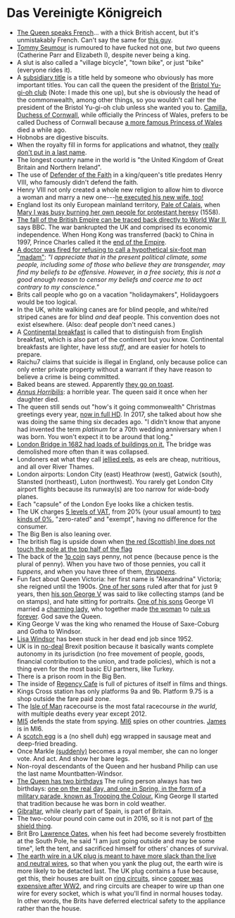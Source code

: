 # Das Vereinigte Königreich

- [The Queen speaks French](https://www.youtube.com/watch?v=uxQpdHz7t2o)... with a thick British accent, but it's unmistakably French. Can't say the same for [this guy](https://www.youtube.com/watch?v=0Spcvk3h9z4).
- [Tommy Seumour](https://en.wikipedia.org/wiki/Thomas_Seymour,_1st_Baron_Seymour_of_Sudeley) is rumoured to have fucked not one, but *two* queens (Catherine Parr and Elizabeth I), despite never being a king.
- A slut is also called a "village bicycle", "town bike", or just "bike" (everyone rides it).
- A [subsidiary title](https://en.wikipedia.org/wiki/Subsidiary_title) is a title held by someone who obviously has more important titles. You can call the queen the president of the [Bristol Yu-gi-oh club](https://www.facebook.com/groups/188069861246792/) (Note: I made this one up), but she is obviously the head of the commonwealth, among other things, so you wouldn't call her the president of the Bristol Yu-gi-oh club unless she wanted you to. [Camilla, Duchess of Cornwall](https://en.wikipedia.org/wiki/Camilla,_Duchess_of_Cornwall), while officially the Princess of Wales, prefers to be called Duchess of Cornwall because [a more famous Princess of Wales](https://en.wikipedia.org/wiki/Diana,_Princess_of_Wales) died a while ago.
- Hobnobs are digestive biscuits.
- When the royalty fill in forms for applications and whatnot, they [really don't put in a last name](https://twitter.com/CBCAlerts/status/991288343907454976/photo/1).
- The longest country name in the world is "the United Kingdom of Great Britain and Northern Ireland".
- The use of [Defender of the Faith](https://en.wikipedia.org/wiki/Defender_of_the_Faith) in a king/queen's title predates Henry VIII, who famously didn't defend the faith.
- Henry VIII not only created a whole new religion to allow him to divorce a woman and marry a new one---[he executed his new wife, too!](https://www.youtube.com/watch?v=B3VHd2D-SLM)
- England lost its only European mainland territory, [Pale of Calais](https://en.wikipedia.org/wiki/Pale_of_Calais), when [Mary I was busy burning her own people for protestant heresy](https://en.wikipedia.org/wiki/Siege_of_Calais_%281558%29) (1558).
- [The fall of the British Empire can be traced back directly to World War II](https://www.theweek.co.uk/history/93820/british-empire-how-big-was-it-and-why-did-it-collapse), says BBC. The war bankrupted the UK and comprised its economic independence. When Hong Kong was transferred (back) to China in 1997, Prince Charles called it the [end of the Empire](https://www.washingtonpost.com/news/worldviews/wp/2015/09/08/map-the-rise-and-fall-of-the-british-empire/).
- [A doctor was fired for refusing to call a hypothetical six-foot man "madam"](https://nationalpost.com/news/world/u-k-doctor-fired-after-refusing-to-refer-to-theoretical-six-foot-tall-bearded-man-as-madam-sues-government): _"I appreciate that in the present political climate, some people, including some of those who believe they are transgender, may find my beliefs to be offensive. However, in a free society, this is not a good enough reason to censor my beliefs and coerce me to act contrary to my conscience."_
- Brits call people who go on a vacation "holidaymakers", Holidaygoers would be too logical.
- In the UK, white walking canes are for blind people, and white/red striped canes are for blind _and_ deaf people. This convention does not exist elsewhere. (Also: deaf people don't need canes.)
- A [Continental breakfast](http://www.wisegeek.org/what-is-a-continental-breakfast.htm#didyouknowout) is called that to distinguish from English breakfast, which is also part of the continent but you know. Continental breakfasts are lighter, have less _stuff_, and are easier for hotels to prepare.
- Raichu7 claims that suicide is illegal in England, only because police can only enter private property without a warrant if they have reason to believe a crime is being committed.
- Baked beans are stewed. Apparently [they go on toast](https://en.wikipedia.org/wiki/Full_breakfast#England).
- [_Annus Horribilis_](https://en.wikipedia.org/wiki/Annus_horribilis): a horrible year. The queen said it once when her daughter died.
- The queen still sends out "how's it going commonwealth" Christmas greetings every year, [now in full HD](https://www.youtube.com/watch?v=IjTBcqpl2kc). In 2017, she talked about how she was doing the same thing six decades ago. "I didn't know that anyone had invented the term _platinum_ for a 70th wedding anniversary when I was born. You won't expect it to be around that long."
- [London Bridge in 1682 had loads of buildings on it.](https://en.wikipedia.org/wiki/London_Bridge) The bridge was demolished more often than it was collapsed.
- Londoners eat what they call [jellied eels](https://en.wikipedia.org/wiki/Jellied_eels), as eels are cheap, nutritious, and all over River Thames.
- London airports: London City (east) Heathrow (west), Gatwick (south), Stansted (northeast), Luton (northwest). You rarely get London City airport flights because its runway(s) are too narrow for wide-body planes.
- Each "capsule" of the London Eye looks like a chicken testis.
- The UK charges [5 levels of VAT](https://en.wikipedia.org/wiki/Value-added_tax_in_the_United_Kingdom), from 20% (your usual amount) to [two kinds of 0%](http://www.taxpolicycenter.org/briefing-book/what-difference-between-zero-rating-and-exempting-good-vat), "zero-rated" and "exempt", having no difference for the consumer.
- The Big Ben is also leaning over.
- The british flag is upside down when [the red (Scottish) line does not touch the pole at the top half of the flag](https://www.google.ca/search?q=british+flag+upside+down)
- The back of the [1p coin](https://en.wikipedia.org/wiki/Coins_of_the_pound_sterling) says penny, not pence (because pence is the plural of penny). When you have two of those pennies, you call it _tuppens_, and when you have three of them, [_thruppens_](https://en.wikipedia.org/wiki/Threepence_%28British_coin%29).
- Fun fact about Queen Victoria: her first name is "Alexandrina" Victoria; she reigned until the 1900s. [One of her sons](https://en.wikipedia.org/wiki/Edward_VII) ruled after that for just 9 years, then [his son George V](https://en.wikipedia.org/wiki/George_V) was said to like collecting stamps (and be on stamps), and hate sitting for portraits. [One of his sons](https://en.wikipedia.org/wiki/George_VI) George VI married a [charming lady](https://en.wikipedia.org/wiki/Queen_Elizabeth_The_Queen_Mother), who together made [the woman](https://en.wikipedia.org/wiki/Elizabeth_II) to [rule us forever](https://en.wikipedia.org/wiki/List_of_current_state_leaders_by_date_of_assumption_of_office). God save the Queen.
- King George V was the king who renamed the House of Saxe-Coburg and Gotha to Windsor.
- [Lisa Windsor](https://en.wikipedia.org/wiki/Elizabeth_II) has been stuck in her dead end job since 1952.
- UK is in [no-deal](https://www.youtube.com/watch?v=agZ0xISi40E) Brexit position because it basically wants complete autonomy in its jurisdiction (no free movement of people, goods, financial contribution to the union, and trade policies), which is not a thing even for the most basic EU partners, like Turkey.
- There is a prison room in the Big Ben.
- The inside of [Regency Cafe](https://en.wikipedia.org/wiki/Regency_Caf%C3%A9) is full of pictures of itself in films and things.
- Kings Cross station has only platforms 9a and 9b. Platform 9.75 is a shop outside the fare paid zone.
- The [Isle of Man](https://en.m.wikipedia.org/wiki/List_of_Snaefell_Mountain_Course_fatalities) racecourse is the most fatal racecourse _in the wurld_, with multiple deaths every year except 2012.
- [MI5](https://en.wikipedia.org/wiki/MI5) defends the state from spying. [MI6](https://en.wikipedia.org/wiki/Secret_Intelligence_Service) spies on other countries. [James](https://en.wikipedia.org/wiki/James_Bond) is in MI6.
- A [scotch egg](https://en.wikipedia.org/wiki/Scotch_egg) is a (no shell duh) egg wrapped in sausage meat and deep-fried breading.
- Once Markle [(suddenly)](https://www.youtube.com/watch?v=fC8SRkGlHzk) becomes a royal member, she can no longer vote. And act. And show her bare legs.
- Non-royal descendants of the Queen and her husband Philip can use the last name Mountbatten-Windsor.
- [The Queen has two birthdays](http://www.telegraph.co.uk/news/0/why-does-the-queen-have-two-birthdays/) The ruling person always has two birthdays: [one on the real day, and one in Spring, in the form of a military parade, known as Trooping the Colour.](http://www.telegraph.co.uk/news/0/why-does-the-queen-have-two-birthdays/) King George II started that tradition because he was born in cold weather.
- [Gibraltar](https://www.google.ca/maps/place/Gibraltar/@36.1354446,-5.3472065,14z/data=!4m5!3m4!1s0xd0cbf762714be35:0x384e25263600870f!8m2!3d36.140751!4d-5.353585), while clearly part of Spain, is part of Britain.
- The two-colour pound coin came out in 2016, so it is not part of [the shield thing](https://en.wikipedia.org/wiki/Coins_of_the_pound_sterling#Royal_Shield_reverse).
- Brit Bro [Lawrence Oates](https://en.wikipedia.org/wiki/Lawrence_Oates), when his feet had become severely frostbitten at the South Pole, he said "I am just going outside and may be some time", left the tent, and sacrificed himself for others' chances of survival.
- [The earth wire in a UK plug is meant to have more slack than the live and neutral wires](https://www.youtube.com/watch?v=UEfP1OKKz_Q), so that when you yank the plug out, the earth wire is more likely to be detacted last. The UK plug contains a fuse because, get this, their houses are built on [ring circuits](https://en.wikipedia.org/wiki/Ring_circuit), since [copper was expensive after WW2](https://news.ycombinator.com/item?id=1782791), and ring circuits are cheaper to wire up than one wire for every socket, which is what you'll find in normal houses today. In other words, the Brits have deferred electrical safety to the appliance rather than the house.
